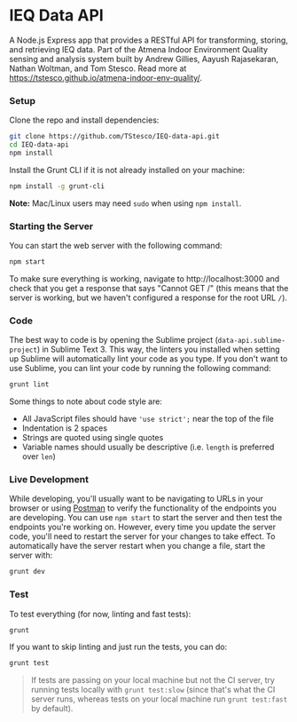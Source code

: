 # IEQ Data API

A Node.js Express app that provides a RESTful API for transforming, storing, and retrieving IEQ data. Part of the Atmena Indoor Environment Quality sensing and analysis system built by Andrew Gillies, Aayush Rajasekaran, Nathan Woltman, and Tom Stesco. Read more at https://tstesco.github.io/atmena-indoor-env-quality/.

### Setup

Clone the repo and install dependencies:

```sh
git clone https://github.com/TStesco/IEQ-data-api.git
cd IEQ-data-api
npm install
```

Install the Grunt CLI if it is not already installed on your machine:

```sh
npm install -g grunt-cli
```

**Note:** Mac/Linux users may need `sudo` when using `npm install`.

### Starting the Server

You can start the web server with the following command:

```sh
npm start
```

To make sure everything is working, navigate to http://localhost:3000 and check that you get a response that says "Cannot GET /" (this means that the server is working, but we haven't configured a response for the root URL `/`).


### Code

The best way to code is by opening the Sublime project (`data-api.sublime-project`) in Sublime Text 3. This way, the linters you installed when setting up Sublime will automatically lint your code as you type. If you don't want to use Sublime, you can lint your code by running the following command:

```sh
grunt lint
```

Some things to note about code style are:

+ All JavaScript files should have `'use strict';` near the top of the file
+ Indentation is 2 spaces
+ Strings are quoted using single quotes
+ Variable names should usually be descriptive (i.e. `length` is preferred over `len`)

### Live Development

While developing, you'll usually want to be navigating to URLs in your browser or using [Postman](https://chrome.google.com/webstore/detail/postman-rest-client/fdmmgilgnpjigdojojpjoooidkmcomcm?hl=en) to verify the functionality of the endpoints you are developing. You can use `npm start` to start the server and then test the endpoints you're working on. However, every time you update the server code, you'll need to restart the server for your changes to take effect. To automatically have the server restart when you change a file, start the server with:

```sh
grunt dev
```

### Test

To test everything (for now, linting and fast tests):

```sh
grunt
```

If you want to skip linting and just run the tests, you can do:

```sh
grunt test
```

> If tests are passing on your local machine but not the CI server, try running tests locally with `grunt test:slow` (since that's what the CI server runs, whereas tests on your local machine run `grunt test:fast` by default).
